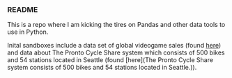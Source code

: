 ### README

This is a repo where I am kicking the tires on Pandas and other data tools to use in Python.

Inital sandboxes include a data set of global videogame sales (found [here](https://www.kaggle.com/gregorut/videogamesales))
and data about The Pronto Cycle Share system which consists of 500 bikes and 54 stations located in Seattle (found [here](The Pronto Cycle Share system consists of 500 bikes and 54 stations located in Seattle.)).